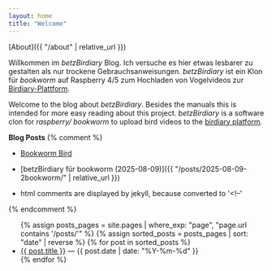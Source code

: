 ```yaml
---
layout: home
title: "Welcome"
---
```

[About]({{ "/about" | relative_url }})

Willkommen im *betzBirdiary* Blog.
Ich versuche es hier etwas lesbarer zu gestalten als nur trockene Gebrauchsanweisungen.
*betzBirdiary* ist ein Klon für *bookworm* auf Raspberry 4/5 zum Hochladen von Vogelvideos zur [Birdiary-Plattform](https://www.wiediversistmeingarten.org/).

Welcome to the blog about *betzBirdiary*.
Besides the manuals this is intended for more easy reading about this project.
*betzBirdiary* is a software clon for *raspberry/ bookworm* to upload bird videos to the [birdiary platform](https://www.wiediversistmeingarten.org/).

**Blog Posts**
{% comment %}
- [Bookworm Bird](/betzBirdiary/posts/2025-08-09-2bookworm/)

- [betzBirdiary für bookworm (2025-08-09)]({{ "/posts/2025-08-09-2bookworm/" | relative_url }})

- html comments are displayed by jekyll, because converted to '&lt;!–'

{% endcomment %}
<ul>
{% assign posts_pages = site.pages | where_exp: "page", "page.url contains '/posts/'" %}
{% assign sorted_posts = posts_pages | sort: "date" | reverse %}
{% for post in sorted_posts %}
  <li><a href="{{ post.url | relative_url }}">{{ post.title }}</a> — {{ post.date | date: "%Y-%m-%d" }}</li>
{% endfor %}
</ul>


